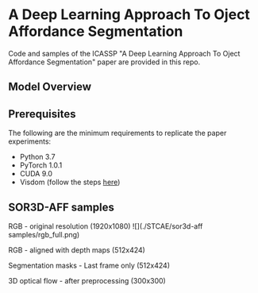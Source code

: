 # A Deep Learning Approach To Oject Affordance Segmentation
Code and samples of the ICASSP "A Deep Learning Approach To Oject Affordance Segmentation" paper are provided in this repo. 

## Model Overview

## Prerequisites
The following are the minimum requirements to replicate the paper experiments:
- Python 3.7
- PyTorch 1.0.1
- CUDA 9.0
- Visdom (follow the steps [here](https://github.com/facebookresearch/visdom))

## SOR3D-AFF samples

RGB - original resolution (1920x1080)
![](./STCAE/sor3d-aff samples/rgb_full.png)

RGB - aligned with depth maps (512x424)


Segmentation masks - Last frame only (512x424)


3D optical flow - after preprocessing (300x300)


